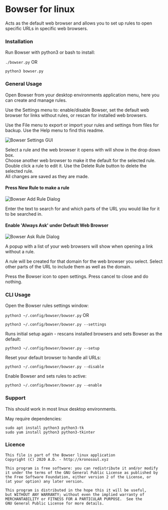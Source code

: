 # Bowser for linux

Acts as the default web browser and allows you to set up rules to open specific URLs in specific web browsers.

### Installation

Run Bowser with python3 or bash to install:

 ```./bowser.py``` OR

 ```python3 bowser.py```  


### General Usage

Open Bowser from your desktop environments application menu, here you can create and manage rules.<br/>

Use the Settings menu to: enable/disable Bowser, set the default web browser for links without rules, or rescan for installed web browsers.<br/>

Use the File menu to export or import your rules and settings from files for backup. Use the Help menu to find this readme.<br/>


![Bowser Settings GUI](doc/BowserGUI.png?raw=true "Screenshot of Bowser Settings GUI")

Select a rule and the web browser it opens with will show in the drop down box.<br/>
Choose another web browser to make it the default for the selected rule.<br/>
Double click a rule to edit it. Use the Delete Rule button to delete the selected rule.<br/>
All changes are saved as they are made.<br/>

#### Press New Rule to make a rule

![Bowser Add Rule Dialog](doc/BowserAddRuleGUI.png?raw=true "Screenshot of Bowser Add Rule Dialog")

Enter the text to search for and which parts of the URL you would like for it to be searched in.

#### Enable 'Always Ask' under Default Web Browser

![Bowser Ask Rule Dialog](doc/BowserAskRuleGUI.png?raw=true "Screenshot of Bowser Add Rule Dialog")

A popup with a list of your web browsers will show when opening a link without a rule.

A rule will be created for that domain for the web browser you select. Select other parts of the URL to include them as well as the domain.

Press the Bowser icon to open settings. Press cancel to close and do nothing.

### CLI Usage
Open the Bowser rules settings window:

 ```python3 ~/.config/bowser/bowser.py``` OR
 
 ```python3 ~/.config/bowser/bowser.py --settings```

Runs initial setup again - rescans installed browsers and sets Bowser as the default:

 ```python3 ~/.config/bowser/bowser.py --setup```

Reset your default browser to handle all URLs:

 ```python3 ~/.config/bowser/bowser.py --disable```

Enable Bowser and sets rules to active:

 ```python3 ~/.config/bowser/bowser.py --enable```

### Support

This should work in most linux desktop environments.

May require dependencies:
```
sudo apt install python3 python3-tk
sudo yum install python3 python3-tkinter
```

### Licence

```
This file is part of the Bowser linux application
Copyright (C) 2020 A.D. - http://kronosoul.xyz
```

```
This program is free software: you can redistribute it and/or modify
it under the terms of the GNU General Public License as published by
the Free Software Foundation, either version 2 of the License, or
(at your option) any later version.

This program is distributed in the hope this it will be useful,
but WITHOUT ANY WARRANTY; without even the implied warranty of
MERCHANTABILITY or FITNESS FOR A PARTICULAR PURPOSE.  See the
GNU General Public License for more details.
```
